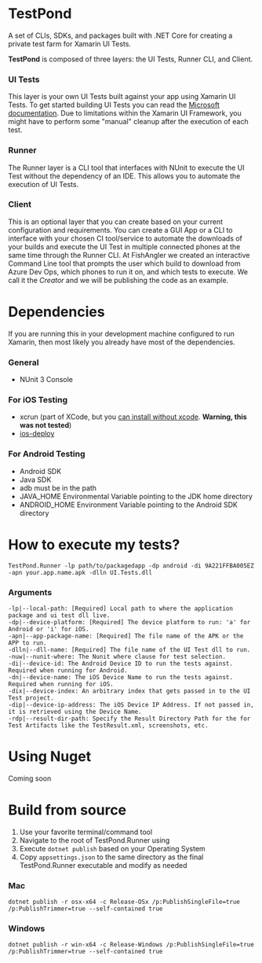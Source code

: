 # TestPond
A set of CLIs, SDKs, and packages built with .NET Core for creating a private test farm for Xamarin UI Tests. 

**TestPond** is composed of three layers: the UI Tests, Runner CLI, and Client.

### UI Tests
This layer is your own UI Tests built against your app using Xamarin UI Tests. To get started building UI Tests you can read the [Microsoft documentation](https://docs.microsoft.com/en-us/appcenter/test-cloud/uitest/).
Due to limitations within the Xamarin UI Framework, you might have to perform some "manual" cleanup after the execution of each test.

### Runner
The Runner layer is a CLI tool that interfaces with NUnit to execute the UI Test without the dependency of an IDE. This allows you to automate the execution of UI Tests.

### Client
This is an optional layer that you can create based on your current configuration and requirements. You can create a GUI App or a CLI to interface with your chosen CI tool/service to automate the downloads of your builds and execute the UI Test in multiple connected phones at the same time through the Runner CLI.
At FishAngler we created an interactive Command Line tool that prompts the user which build to download from Azure Dev Ops, which phones to run it on, and which tests to execute. We call it the *Creator* and we will be publishing the code as an example.

# Dependencies
If you are running this in your development machine configured to run Xamarin, then most likely you already have most of the dependencies.

### General
* NUnit 3 Console 

### For iOS Testing
* xcrun (part of XCode, but you [can install without xcode](https://mac-how-to.gadgethacks.com/how-to/install-command-line-developer-tools-without-xcode-0168115/). **Warning, this was not tested**)
* [ios-deploy](https://www.npmjs.com/package/ios-deploy)

### For Android Testing
* Android SDK
* Java SDK
* adb must be in the path
* JAVA_HOME Environmental Variable pointing to the JDK home directory
* ANDROID_HOME Environment Variable pointing to the Android SDK directory

# How to execute my tests?
`TestPond.Runner -lp path/to/packagedapp -dp android -di 9A221FFBA005EZ -apn your.app.name.apk -dlln UI.Tests.dll`

### Arguments
```
-lp|--local-path: [Required] Local path to where the application package and ui test dll live.
-dp|--device-platform: [Required] The device platform to run: 'a' for Android or 'i' for iOS.
-apn|--app-package-name: [Required] The file name of the APK or the APP to run.
-dlln|--dll-name: [Required] The file name of the UI Test dll to run.
-nuw|--nunit-where: The Nunit where clause for test selection.
-di|--device-id: The Android Device ID to run the tests against. Required when running for Android.
-dn|--device-name: The iOS Device Name to run the tests against. Required when running for iOS.
-dix|--device-index: An arbitrary index that gets passed in to the UI Test project.
-dip|--device-ip-address: The iOS Device IP Address. If not passed in, it is retrieved using the Device Name.
-rdp|--result-dir-path: Specify the Result Directory Path for the for Test Artifacts like the TestResult.xml, screenshots, etc.
```

# Using Nuget
Coming soon

# Build from source
1. Use your favorite terminal/command tool
2. Navigate to the root of TestPond.Runner using
3. Execute `dotnet publish` based on your Operating System
4. Copy `appsettings.json` to the same directory as the final TestPond.Runner executable and modify as needed

### Mac
`dotnet publish -r osx-x64 -c Release-OSx /p:PublishSingleFile=true /p:PublishTrimmer=true --self-contained true`

### Windows
`dotnet publish -r win-x64 -c Release-Windows /p:PublishSingleFile=true /p:PublishTrimmer=true --self-contained true`

